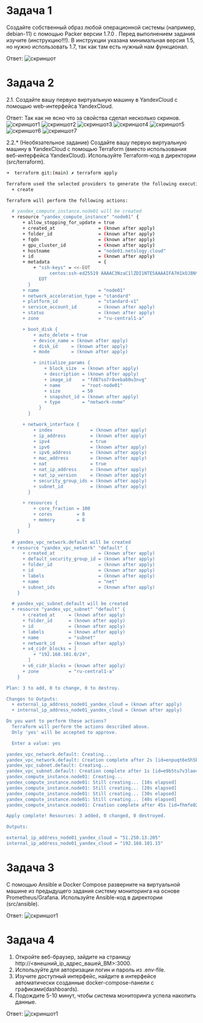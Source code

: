 # Задача 1

Создайте собственный образ любой операционной системы (например, debian-11) с
помощью Packer версии 1.7.0 . Перед выполнением задания изучите (инструкцию!!!).
В инструкции указана минимальная версия 1.5, но нужно использовать 1.7, так как
там есть нужный нам функционал.

Ответ:
    ![скриншот](./images/packer-debian-11.jpg)


# Задача 2

2.1. Создайте вашу первую виртуальную машину в YandexCloud с помощью web-интерфейса YandexCloud.

Ответ:
Так как не ясно что за свойства сделал несколько скринов.
    ![скриншот1](./images/yc-vm-debian-1.jpg)
    ![скриншот2](./images/yc-vm-debian-2.jpg)
    ![скриншот3](./images/yc-vm-debian-3.jpg)
    ![скриншот4](./images/yc-vm-debian-4.jpg)
    ![скриншот5](./images/yc-vm-debian-5.jpg)
    ![скриншот6](./images/yc-vm-debian-6.jpg)
    ![скриншот7](./images/yc-vm-debian-7.jpg)

2.2.* (Необязательное задание)
    Создайте вашу первую виртуальную машину в YandexCloud с помощью Terraform
    (вместо использования веб-интерфейса YandexCloud).
    Используйте Terraform-код в директории (src/terraform).

```bash
➜  terraform git:(main) ✗ terraform apply

Terraform used the selected providers to generate the following execution plan. Resource actions are indicated with the following symbols:
  + create

Terraform will perform the following actions:

  # yandex_compute_instance.node01 will be created
  + resource "yandex_compute_instance" "node01" {
      + allow_stopping_for_update = true
      + created_at                = (known after apply)
      + folder_id                 = (known after apply)
      + fqdn                      = (known after apply)
      + gpu_cluster_id            = (known after apply)
      + hostname                  = "node01.netology.cloud"
      + id                        = (known after apply)
      + metadata                  = {
          + "ssh-keys" = <<-EOT
                centos:ssh-ed25519 AAAAC3NzaC1lZDI1NTE5AAAAIFA7H1kOJ8NtQkf7zu2FBeS3oTIb59DVFWKSvsIj9TvM vigntom@gmail.com
            EOT
        }
      + name                      = "node01"
      + network_acceleration_type = "standard"
      + platform_id               = "standard-v1"
      + service_account_id        = (known after apply)
      + status                    = (known after apply)
      + zone                      = "ru-central1-a"

      + boot_disk {
          + auto_delete = true
          + device_name = (known after apply)
          + disk_id     = (known after apply)
          + mode        = (known after apply)

          + initialize_params {
              + block_size  = (known after apply)
              + description = (known after apply)
              + image_id    = "fd87so7r8veba60u3nvg"
              + name        = "root-node01"
              + size        = 50
              + snapshot_id = (known after apply)
              + type        = "network-nvme"
            }
        }

      + network_interface {
          + index              = (known after apply)
          + ip_address         = (known after apply)
          + ipv4               = true
          + ipv6               = (known after apply)
          + ipv6_address       = (known after apply)
          + mac_address        = (known after apply)
          + nat                = true
          + nat_ip_address     = (known after apply)
          + nat_ip_version     = (known after apply)
          + security_group_ids = (known after apply)
          + subnet_id          = (known after apply)
        }

      + resources {
          + core_fraction = 100
          + cores         = 8
          + memory        = 8
        }
    }

  # yandex_vpc_network.default will be created
  + resource "yandex_vpc_network" "default" {
      + created_at                = (known after apply)
      + default_security_group_id = (known after apply)
      + folder_id                 = (known after apply)
      + id                        = (known after apply)
      + labels                    = (known after apply)
      + name                      = "net"
      + subnet_ids                = (known after apply)
    }

  # yandex_vpc_subnet.default will be created
  + resource "yandex_vpc_subnet" "default" {
      + created_at     = (known after apply)
      + folder_id      = (known after apply)
      + id             = (known after apply)
      + labels         = (known after apply)
      + name           = "subnet"
      + network_id     = (known after apply)
      + v4_cidr_blocks = [
          + "192.168.101.0/24",
        ]
      + v6_cidr_blocks = (known after apply)
      + zone           = "ru-central1-a"
    }

Plan: 3 to add, 0 to change, 0 to destroy.

Changes to Outputs:
  + external_ip_address_node01_yandex_cloud = (known after apply)
  + internal_ip_address_node01_yandex_cloud = (known after apply)

Do you want to perform these actions?
  Terraform will perform the actions described above.
  Only 'yes' will be accepted to approve.

  Enter a value: yes

yandex_vpc_network.default: Creating...
yandex_vpc_network.default: Creation complete after 2s [id=enpuqt6e5h5b9bnque70]
yandex_vpc_subnet.default: Creating...
yandex_vpc_subnet.default: Creation complete after 1s [id=e9b5tu7v3lae4j6sh5cf]
yandex_compute_instance.node01: Creating...
yandex_compute_instance.node01: Still creating... [10s elapsed]
yandex_compute_instance.node01: Still creating... [20s elapsed]
yandex_compute_instance.node01: Still creating... [30s elapsed]
yandex_compute_instance.node01: Still creating... [40s elapsed]
yandex_compute_instance.node01: Creation complete after 45s [id=fhmfe025g41qt3h2bbus]

Apply complete! Resources: 3 added, 0 changed, 0 destroyed.

Outputs:

external_ip_address_node01_yandex_cloud = "51.250.13.205"
internal_ip_address_node01_yandex_cloud = "192.168.101.15"

```

# Задача 3

С помощью Ansible и Docker Compose разверните на виртуальной машине из предыдущего задания систему
мониторинга на основе Prometheus/Grafana. Используйте Ansible-код в директории (src/ansible).

Ответ:
    ![скриншот1](./images/docker-ps.jpg)

# Задача 4

  1. Откройте веб-браузер, зайдите на страницу http://<внешний_ip_адрес_вашей_ВМ>:3000.
  1. Используйте для авторизации логин и пароль из .env-file.
  1. Изучите доступный интерфейс, найдите в интерфейсе автоматически созданные docker-compose-панели с графиками(dashboards).
  1. Подождите 5-10 минут, чтобы система мониторинга успела накопить данные.


Ответ:
    ![скриншот1](./images/graphana.jpg)


